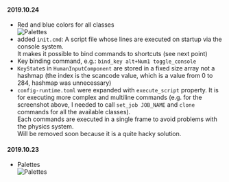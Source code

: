 

#### 2019.10.24
- Red and blue colors for all classes  
![Palettes](https://trello-attachments.s3.amazonaws.com/558a94779b3b3c5d89efeaa6/5d3dad963f865934aa69f051/c22dd3a7eda670ad6b1268ff12697d54/image.png)
- added `init.cmd`: A script file whose lines are executed on startup via the console system.  
It makes it possible to bind commands to shortcuts (see next point)
- Key binding command, e.g.: ``bind_key alt+Num1 toggle_console``
- `KeyState`s in `HumanInputComponent` are stored in a fixed size array not a hashmap (the index is the scancode value, which is a value from 0 to 284, hashmap was unnecessary)
- ``config-runtime.toml`` were expanded with `execute_script` property. It is for executing more complex and multiline commands (e.g. for the screenshot above, I needed to call `set_job JOB_NAME` and `clone` commands for all the available classes).  
Each commands are executed in a single frame to avoid problems with the physics system.  
Will be removed soon because it is a quite hacky solution.

#### 2019.10.23
- Palettes  
![Palettes](https://trello-attachments.s3.amazonaws.com/558a94779b3b3c5d89efeaa6/5d3dad963f865934aa69f051/2e4b89ed1f83638bc885f9ee0bf215ef/image.png)
